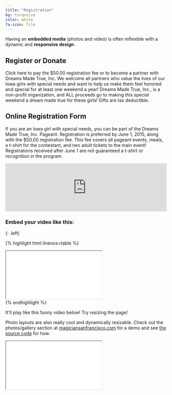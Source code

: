 ```yaml
---
title: "Registration"
bg: turquoise
color: white
fa-icon: film
---
```


Having an **embedded media** (photos and video) is often inflexible with a dynamic and **responsive design**.

## Register or Donate

Click here to pay the $50.00 registration fee or to become a partner with Dreams Made True, Inc.  We welcome all partners who value the lives of our Iowa girls with special needs and want to help us make them feel honored and special for at least one weekend a year!  Dreams Made True, Inc., is a non-profit organization, and ALL proceeds go to making this special weekend a dream made true for these girls!  Gifts are tax deductible.


## Online Registration Form

If you are an Iowa girl with special needs, you can be part of the Dreams Made True, Inc. Pageant.  Registration is preferred by June 1, 2015, along with the $50.00 registration fee.  This fee covers all pageant events, meals, a t-shirt for the contestant, and two adult tickets to the main event! Registrations received after June 1 are not guaranteed a t-shirt or recognition in the program.

<iframe src="https://docs.google.com/forms/d/1hhnQwhHq4I2i-Ww-7SYhNhY-0DZWsszbsLKsh-rdunk/viewform?embedded=true" width="100%" height="auto" frameborder="0" marginheight="0" marginwidth="0">Loading...</iframe>


### Embed your video like this:
{: .left}

{% highlight html linenos=table %}
<div class="icontain">
  <iframe src="//www.youtube.com/embed/8yis7GzlXNM" allowfullscreen></iframe>
</div>
{% endhighlight %}

It'll play like this funny video below! Try resizing the page!

Photo layouts are also really cool and dynamically resizable. Check out the photos/gallery section at [magiciansanfrancisco.com](http://magiciansanfrancisco.com) for a demo and see [the source code](https://github.com/strongrobert/MagicianSanFrancisco) for how.

<div class="icontain"><iframe src="//www.youtube.com/embed/8yis7GzlXNM" allowfullscreen></iframe></div>
